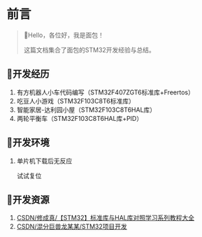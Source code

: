 # 前言

> 🍊Hello，各位好，我是面包！
>
> 这篇文档集合了面包的STM32开发经验与总结。



## 🍞开发经历

1. 有方机器人小车代码编写（STM32F407ZGT6标准库+Freertos）
2. 吃豆人小游戏（STM32F103C8T6标准库）
3. 智能家居-达利园小屋（STM32F103C8T6HAL库）
4. 两轮平衡车（STM32F103C8T6HAL库+PID）



## 🍅开发环境

1. 单片机下载后无反应
	
	试试复位
	
	

## 🍱开发资源

1. [CSDN/修成真/【STM32】标准库与HAL库对照学习系列教程大全](https://blog.csdn.net/qq_51447215/article/details/133939122?spm=1001.2014.3001.5502)
2. [CSDN/混分巨兽龙某某/STM32项目开发](https://blog.csdn.net/black_sneak/category_11863290.html?spm=1001.2014.3001.5482)